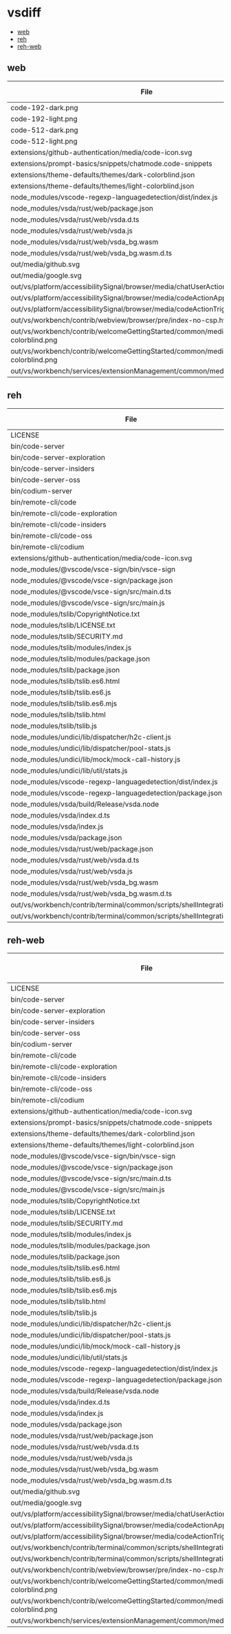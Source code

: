 # vsdiff

- [web](#web)
- [reh](#reh)
- [reh-web](#reh-web)

## web

| File                                                                             | codigo_web_1.100.0.25168.txt | vscode_web_1.101.0-exploration.txt | vscode_web_1.101.0.txt | vscode_web_1.102.0-insider.txt |
| -------------------------------------------------------------------------------- | ---------------------------- | ---------------------------------- | ---------------------- | ------------------------------ |
| code-192-dark.png                                                                | Y                            |                                    |                        |                                |
| code-192-light.png                                                               | Y                            |                                    |                        |                                |
| code-512-dark.png                                                                | Y                            |                                    |                        |                                |
| code-512-light.png                                                               | Y                            |                                    |                        |                                |
| extensions/github-authentication/media/code-icon.svg                             | Y                            |                                    |                        | Y                              |
| extensions/prompt-basics/snippets/chatmode.code-snippets                         | Y                            |                                    | Y                      | Y                              |
| extensions/theme-defaults/themes/dark-colorblind.json                            | Y                            |                                    |                        |                                |
| extensions/theme-defaults/themes/light-colorblind.json                           | Y                            |                                    |                        |                                |
| node_modules/vscode-regexp-languagedetection/dist/index.js                       |                              | Y                                  | Y                      | Y                              |
| node_modules/vsda/rust/web/package.json                                          |                              | Y                                  | Y                      | Y                              |
| node_modules/vsda/rust/web/vsda.d.ts                                             |                              | Y                                  | Y                      | Y                              |
| node_modules/vsda/rust/web/vsda.js                                               |                              | Y                                  | Y                      | Y                              |
| node_modules/vsda/rust/web/vsda_bg.wasm                                          |                              | Y                                  | Y                      | Y                              |
| node_modules/vsda/rust/web/vsda_bg.wasm.d.ts                                     |                              | Y                                  | Y                      | Y                              |
| out/media/github.svg                                                             | Y                            |                                    | Y                      | Y                              |
| out/media/google.svg                                                             | Y                            |                                    | Y                      | Y                              |
| out/vs/platform/accessibilitySignal/browser/media/chatUserActionRequired.mp3     | Y                            |                                    | Y                      | Y                              |
| out/vs/platform/accessibilitySignal/browser/media/codeActionApplied.mp3          | Y                            |                                    | Y                      | Y                              |
| out/vs/platform/accessibilitySignal/browser/media/codeActionTriggered.mp3        | Y                            |                                    | Y                      | Y                              |
| out/vs/workbench/contrib/webview/browser/pre/index-no-csp.html                   |                              | Y                                  |                        |                                |
| out/vs/workbench/contrib/welcomeGettingStarted/common/media/dark-colorblind.png  | Y                            |                                    |                        |                                |
| out/vs/workbench/contrib/welcomeGettingStarted/common/media/light-colorblind.png | Y                            |                                    |                        |                                |
| out/vs/workbench/services/extensionManagement/common/media/defaultIcon.png       |                              | Y                                  |                        |                                |
## reh

| File                                                                   | codigo_reh_1.100.0.25168.txt | vscode_reh_1.101.0-exploration.txt | vscode_reh_1.101.0.txt | vscode_reh_1.102.0-insider.txt | vscodium_reh_1.101.03933.txt |
| ---------------------------------------------------------------------- | ---------------------------- | ---------------------------------- | ---------------------- | ------------------------------ | ---------------------------- |
| LICENSE                                                                | Y                            | Y                                  | Y                      | Y                              |                              |
| bin/code-server                                                        |                              |                                    | Y                      |                                |                              |
| bin/code-server-exploration                                            |                              | Y                                  |                        |                                |                              |
| bin/code-server-insiders                                               |                              |                                    |                        | Y                              |                              |
| bin/code-server-oss                                                    | Y                            |                                    |                        |                                |                              |
| bin/codium-server                                                      |                              |                                    |                        |                                | Y                            |
| bin/remote-cli/code                                                    |                              |                                    | Y                      |                                |                              |
| bin/remote-cli/code-exploration                                        |                              | Y                                  |                        |                                |                              |
| bin/remote-cli/code-insiders                                           |                              |                                    |                        | Y                              |                              |
| bin/remote-cli/code-oss                                                | Y                            |                                    |                        |                                |                              |
| bin/remote-cli/codium                                                  |                              |                                    |                        |                                | Y                            |
| extensions/github-authentication/media/code-icon.svg                   | Y                            |                                    |                        | Y                              |                              |
| node_modules/@vscode/vsce-sign/bin/vsce-sign                           |                              | Y                                  | Y                      | Y                              |                              |
| node_modules/@vscode/vsce-sign/package.json                            |                              | Y                                  | Y                      | Y                              |                              |
| node_modules/@vscode/vsce-sign/src/main.d.ts                           |                              | Y                                  | Y                      | Y                              |                              |
| node_modules/@vscode/vsce-sign/src/main.js                             |                              | Y                                  | Y                      | Y                              |                              |
| node_modules/tslib/CopyrightNotice.txt                                 |                              |                                    |                        |                                | Y                            |
| node_modules/tslib/LICENSE.txt                                         |                              |                                    |                        |                                | Y                            |
| node_modules/tslib/SECURITY.md                                         |                              |                                    |                        |                                | Y                            |
| node_modules/tslib/modules/index.js                                    |                              |                                    |                        |                                | Y                            |
| node_modules/tslib/modules/package.json                                |                              |                                    |                        |                                | Y                            |
| node_modules/tslib/package.json                                        |                              |                                    |                        |                                | Y                            |
| node_modules/tslib/tslib.es6.html                                      |                              |                                    |                        |                                | Y                            |
| node_modules/tslib/tslib.es6.js                                        |                              |                                    |                        |                                | Y                            |
| node_modules/tslib/tslib.es6.mjs                                       |                              |                                    |                        |                                | Y                            |
| node_modules/tslib/tslib.html                                          |                              |                                    |                        |                                | Y                            |
| node_modules/tslib/tslib.js                                            |                              |                                    |                        |                                | Y                            |
| node_modules/undici/lib/dispatcher/h2c-client.js                       | Y                            |                                    | Y                      | Y                              | Y                            |
| node_modules/undici/lib/dispatcher/pool-stats.js                       |                              | Y                                  |                        |                                |                              |
| node_modules/undici/lib/mock/mock-call-history.js                      | Y                            |                                    | Y                      | Y                              | Y                            |
| node_modules/undici/lib/util/stats.js                                  | Y                            |                                    | Y                      | Y                              | Y                            |
| node_modules/vscode-regexp-languagedetection/dist/index.js             |                              | Y                                  | Y                      | Y                              |                              |
| node_modules/vscode-regexp-languagedetection/package.json              |                              | Y                                  | Y                      | Y                              |                              |
| node_modules/vsda/build/Release/vsda.node                              |                              | Y                                  | Y                      | Y                              |                              |
| node_modules/vsda/index.d.ts                                           |                              | Y                                  | Y                      | Y                              |                              |
| node_modules/vsda/index.js                                             |                              | Y                                  | Y                      | Y                              |                              |
| node_modules/vsda/package.json                                         |                              | Y                                  | Y                      | Y                              |                              |
| node_modules/vsda/rust/web/package.json                                |                              | Y                                  | Y                      | Y                              |                              |
| node_modules/vsda/rust/web/vsda.d.ts                                   |                              | Y                                  | Y                      | Y                              |                              |
| node_modules/vsda/rust/web/vsda.js                                     |                              | Y                                  | Y                      | Y                              |                              |
| node_modules/vsda/rust/web/vsda_bg.wasm                                |                              | Y                                  | Y                      | Y                              |                              |
| node_modules/vsda/rust/web/vsda_bg.wasm.d.ts                           |                              | Y                                  | Y                      | Y                              |                              |
| out/vs/workbench/contrib/terminal/common/scripts/shellIntegration.ps1  |                              | Y                                  | Y                      |                                | Y                            |
| out/vs/workbench/contrib/terminal/common/scripts/shellIntegration.psm1 | Y                            |                                    |                        | Y                              |                              |
## reh-web

| File                                                                             | codigo_reh-web_1.100.0.25168.txt | vscode_reh-web_1.101.0-exploration.txt | vscode_reh-web_1.101.0.txt | vscode_reh-web_1.102.0-insider.txt | vscodium_reh-web_1.101.03933.txt |
| -------------------------------------------------------------------------------- | -------------------------------- | -------------------------------------- | -------------------------- | ---------------------------------- | -------------------------------- |
| LICENSE                                                                          | Y                                | Y                                      | Y                          | Y                                  |                                  |
| bin/code-server                                                                  |                                  |                                        | Y                          |                                    |                                  |
| bin/code-server-exploration                                                      |                                  | Y                                      |                            |                                    |                                  |
| bin/code-server-insiders                                                         |                                  |                                        |                            | Y                                  |                                  |
| bin/code-server-oss                                                              | Y                                |                                        |                            |                                    |                                  |
| bin/codium-server                                                                |                                  |                                        |                            |                                    | Y                                |
| bin/remote-cli/code                                                              |                                  |                                        | Y                          |                                    |                                  |
| bin/remote-cli/code-exploration                                                  |                                  | Y                                      |                            |                                    |                                  |
| bin/remote-cli/code-insiders                                                     |                                  |                                        |                            | Y                                  |                                  |
| bin/remote-cli/code-oss                                                          | Y                                |                                        |                            |                                    |                                  |
| bin/remote-cli/codium                                                            |                                  |                                        |                            |                                    | Y                                |
| extensions/github-authentication/media/code-icon.svg                             | Y                                |                                        |                            | Y                                  |                                  |
| extensions/prompt-basics/snippets/chatmode.code-snippets                         | Y                                |                                        | Y                          | Y                                  | Y                                |
| extensions/theme-defaults/themes/dark-colorblind.json                            | Y                                |                                        |                            |                                    |                                  |
| extensions/theme-defaults/themes/light-colorblind.json                           | Y                                |                                        |                            |                                    |                                  |
| node_modules/@vscode/vsce-sign/bin/vsce-sign                                     |                                  | Y                                      | Y                          | Y                                  |                                  |
| node_modules/@vscode/vsce-sign/package.json                                      |                                  | Y                                      | Y                          | Y                                  |                                  |
| node_modules/@vscode/vsce-sign/src/main.d.ts                                     |                                  | Y                                      | Y                          | Y                                  |                                  |
| node_modules/@vscode/vsce-sign/src/main.js                                       |                                  | Y                                      | Y                          | Y                                  |                                  |
| node_modules/tslib/CopyrightNotice.txt                                           |                                  |                                        |                            |                                    | Y                                |
| node_modules/tslib/LICENSE.txt                                                   |                                  |                                        |                            |                                    | Y                                |
| node_modules/tslib/SECURITY.md                                                   |                                  |                                        |                            |                                    | Y                                |
| node_modules/tslib/modules/index.js                                              |                                  |                                        |                            |                                    | Y                                |
| node_modules/tslib/modules/package.json                                          |                                  |                                        |                            |                                    | Y                                |
| node_modules/tslib/package.json                                                  |                                  |                                        |                            |                                    | Y                                |
| node_modules/tslib/tslib.es6.html                                                |                                  |                                        |                            |                                    | Y                                |
| node_modules/tslib/tslib.es6.js                                                  |                                  |                                        |                            |                                    | Y                                |
| node_modules/tslib/tslib.es6.mjs                                                 |                                  |                                        |                            |                                    | Y                                |
| node_modules/tslib/tslib.html                                                    |                                  |                                        |                            |                                    | Y                                |
| node_modules/tslib/tslib.js                                                      |                                  |                                        |                            |                                    | Y                                |
| node_modules/undici/lib/dispatcher/h2c-client.js                                 | Y                                |                                        | Y                          | Y                                  | Y                                |
| node_modules/undici/lib/dispatcher/pool-stats.js                                 |                                  | Y                                      |                            |                                    |                                  |
| node_modules/undici/lib/mock/mock-call-history.js                                | Y                                |                                        | Y                          | Y                                  | Y                                |
| node_modules/undici/lib/util/stats.js                                            | Y                                |                                        | Y                          | Y                                  | Y                                |
| node_modules/vscode-regexp-languagedetection/dist/index.js                       |                                  | Y                                      | Y                          | Y                                  |                                  |
| node_modules/vscode-regexp-languagedetection/package.json                        |                                  | Y                                      | Y                          | Y                                  |                                  |
| node_modules/vsda/build/Release/vsda.node                                        |                                  | Y                                      | Y                          | Y                                  |                                  |
| node_modules/vsda/index.d.ts                                                     |                                  | Y                                      | Y                          | Y                                  |                                  |
| node_modules/vsda/index.js                                                       |                                  | Y                                      | Y                          | Y                                  |                                  |
| node_modules/vsda/package.json                                                   |                                  | Y                                      | Y                          | Y                                  |                                  |
| node_modules/vsda/rust/web/package.json                                          |                                  | Y                                      | Y                          | Y                                  |                                  |
| node_modules/vsda/rust/web/vsda.d.ts                                             |                                  | Y                                      | Y                          | Y                                  |                                  |
| node_modules/vsda/rust/web/vsda.js                                               |                                  | Y                                      | Y                          | Y                                  |                                  |
| node_modules/vsda/rust/web/vsda_bg.wasm                                          |                                  | Y                                      | Y                          | Y                                  |                                  |
| node_modules/vsda/rust/web/vsda_bg.wasm.d.ts                                     |                                  | Y                                      | Y                          | Y                                  |                                  |
| out/media/github.svg                                                             | Y                                |                                        | Y                          | Y                                  | Y                                |
| out/media/google.svg                                                             | Y                                |                                        | Y                          | Y                                  | Y                                |
| out/vs/platform/accessibilitySignal/browser/media/chatUserActionRequired.mp3     | Y                                |                                        | Y                          | Y                                  | Y                                |
| out/vs/platform/accessibilitySignal/browser/media/codeActionApplied.mp3          | Y                                |                                        | Y                          | Y                                  | Y                                |
| out/vs/platform/accessibilitySignal/browser/media/codeActionTriggered.mp3        | Y                                |                                        | Y                          | Y                                  | Y                                |
| out/vs/workbench/contrib/terminal/common/scripts/shellIntegration.ps1            |                                  | Y                                      | Y                          |                                    | Y                                |
| out/vs/workbench/contrib/terminal/common/scripts/shellIntegration.psm1           | Y                                |                                        |                            | Y                                  |                                  |
| out/vs/workbench/contrib/webview/browser/pre/index-no-csp.html                   |                                  | Y                                      |                            |                                    |                                  |
| out/vs/workbench/contrib/welcomeGettingStarted/common/media/dark-colorblind.png  | Y                                |                                        |                            |                                    |                                  |
| out/vs/workbench/contrib/welcomeGettingStarted/common/media/light-colorblind.png | Y                                |                                        |                            |                                    |                                  |
| out/vs/workbench/services/extensionManagement/common/media/defaultIcon.png       |                                  | Y                                      |                            |                                    |                                  |
